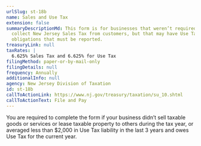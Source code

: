 ```yaml
---
urlSlug: st-18b
name: Sales and Use Tax
extension: false
summaryDescriptionMd: This form is for businesses that weren’t required to
  collect New Jersey Sales Tax from customers, but that may have Use Tax
  obligations that must be reported.
treasuryLink: null
taxRates: |
  6.625% Sales Tax and 6.625% for Use Tax 
filingMethod: paper-or-by-mail-only
filingDetails: null
frequency: Annually
additionalInfo: null
agency: New Jersey Division of Taxation
id: st-18b
callToActionLink: https://www.nj.gov/treasury/taxation/su_10.shtml
callToActionText: File and Pay
---
```

You are required to complete the form if your business didn’t sell taxable goods or services or lease taxable property to others during the tax year, or averaged less than $2,000 in Use Tax liability in the last 3 years and owes Use Tax for the current year.
